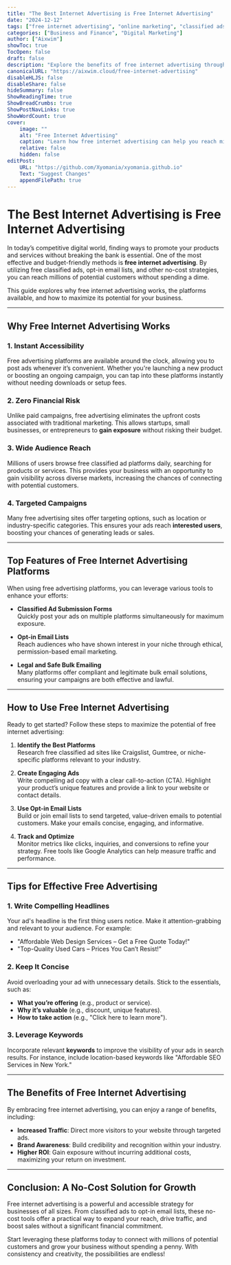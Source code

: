 ```yaml
---
title: "The Best Internet Advertising is Free Internet Advertising"
date: "2024-12-12"
tags: ["free internet advertising", "online marketing", "classified ads", "digital marketing", "advertising strategies"]
categories: ["Business and Finance", "Digital Marketing"]
author: ["Aixwim"]
showToc: true
TocOpen: false
draft: false
description: "Explore the benefits of free internet advertising through classified ads, email lists, and other no-cost marketing strategies. Learn how to promote your products and services effectively without spending a dime."
canonicalURL: "https://aixwim.cloud/free-internet-advertising"
disableHLJS: false
disableShare: false
hideSummary: false
ShowReadingTime: true
ShowBreadCrumbs: true
ShowPostNavLinks: true
ShowWordCount: true
cover:
    image: ""
    alt: "Free Internet Advertising"
    caption: "Learn how free internet advertising can help you reach millions of potential customers without spending a penny."
    relative: false
    hidden: false
editPost:
    URL: "https://github.com/Xyomania/xyomania.github.io"
    Text: "Suggest Changes"
    appendFilePath: true
---
```


# The Best Internet Advertising is Free Internet Advertising

In today’s competitive digital world, finding ways to promote your products and services without breaking the bank is essential. One of the most effective and budget-friendly methods is **free internet advertising**. By utilizing free classified ads, opt-in email lists, and other no-cost strategies, you can reach millions of potential customers without spending a dime.

This guide explores why free internet advertising works, the platforms available, and how to maximize its potential for your business.

---

## Why Free Internet Advertising Works

### 1. **Instant Accessibility**
Free advertising platforms are available around the clock, allowing you to post ads whenever it’s convenient. Whether you're launching a new product or boosting an ongoing campaign, you can tap into these platforms instantly without needing downloads or setup fees.

### 2. **Zero Financial Risk**
Unlike paid campaigns, free advertising eliminates the upfront costs associated with traditional marketing. This allows startups, small businesses, or entrepreneurs to **gain exposure** without risking their budget.

### 3. **Wide Audience Reach**
Millions of users browse free classified ad platforms daily, searching for products or services. This provides your business with an opportunity to gain visibility across diverse markets, increasing the chances of connecting with potential customers.

### 4. **Targeted Campaigns**
Many free advertising sites offer targeting options, such as location or industry-specific categories. This ensures your ads reach **interested users**, boosting your chances of generating leads or sales.

---

## Top Features of Free Internet Advertising Platforms

When using free advertising platforms, you can leverage various tools to enhance your efforts:

- **Classified Ad Submission Forms**  
  Quickly post your ads on multiple platforms simultaneously for maximum exposure.

- **Opt-in Email Lists**  
  Reach audiences who have shown interest in your niche through ethical, permission-based email marketing.

- **Legal and Safe Bulk Emailing**  
  Many platforms offer compliant and legitimate bulk email solutions, ensuring your campaigns are both effective and lawful.

---

## How to Use Free Internet Advertising

Ready to get started? Follow these steps to maximize the potential of free internet advertising:

1. **Identify the Best Platforms**  
   Research free classified ad sites like Craigslist, Gumtree, or niche-specific platforms relevant to your industry.

2. **Create Engaging Ads**  
   Write compelling ad copy with a clear call-to-action (CTA). Highlight your product’s unique features and provide a link to your website or contact details.

3. **Use Opt-in Email Lists**  
   Build or join email lists to send targeted, value-driven emails to potential customers. Make your emails concise, engaging, and informative.

4. **Track and Optimize**  
   Monitor metrics like clicks, inquiries, and conversions to refine your strategy. Free tools like Google Analytics can help measure traffic and performance.

---

## Tips for Effective Free Advertising

### 1. **Write Compelling Headlines**
Your ad's headline is the first thing users notice. Make it attention-grabbing and relevant to your audience. For example:
- "Affordable Web Design Services – Get a Free Quote Today!"
- "Top-Quality Used Cars – Prices You Can’t Resist!"

### 2. **Keep It Concise**
Avoid overloading your ad with unnecessary details. Stick to the essentials, such as:
- **What you’re offering** (e.g., product or service).
- **Why it’s valuable** (e.g., discount, unique features).
- **How to take action** (e.g., "Click here to learn more").

### 3. **Leverage Keywords**
Incorporate relevant **keywords** to improve the visibility of your ads in search results. For instance, include location-based keywords like "Affordable SEO Services in New York."

---

## The Benefits of Free Internet Advertising

By embracing free internet advertising, you can enjoy a range of benefits, including:

- **Increased Traffic**: Direct more visitors to your website through targeted ads.
- **Brand Awareness**: Build credibility and recognition within your industry.
- **Higher ROI**: Gain exposure without incurring additional costs, maximizing your return on investment.

---

## Conclusion: A No-Cost Solution for Growth

Free internet advertising is a powerful and accessible strategy for businesses of all sizes. From classified ads to opt-in email lists, these no-cost tools offer a practical way to expand your reach, drive traffic, and boost sales without a significant financial commitment. 

Start leveraging these platforms today to connect with millions of potential customers and grow your business without spending a penny. With consistency and creativity, the possibilities are endless!

